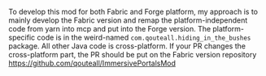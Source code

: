 To develop this mod for both Fabric and Forge platform, my approach is to mainly develop the Fabric version and
 remap the platform-independent code from yarn into mcp and put into the Forge version.
The platform-specific code is in the weird-named `com.qouteall.hiding_in_the_bushes` package. All other Java code is cross-platform.
If your PR changes the cross-platform part, the PR should be put on the Fabric version repository https://github.com/qouteall/ImmersivePortalsMod
